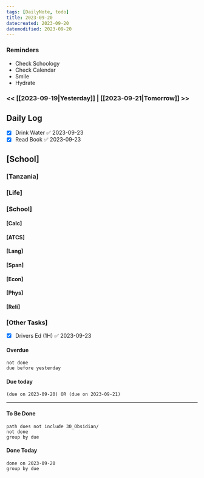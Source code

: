 ```yaml
---
tags: [DailyNote, todo]
title: 2023-09-20
datecreated: 2023-09-20
datemodified: 2023-09-20
---
```


### Reminders
- Check Schoology
- Check Calendar
- Smile
- Hydrate

### << [[2023-09-19|Yesterday]] | [[2023-09-21|Tomorrow]] >>

## Daily Log

- [x] Drink Water ✅ 2023-09-23
- [x] Read Book ✅ 2023-09-23

## [School]

### [Tanzania]

### [Life]

### [School]

#### [Calc]

#### [ATCS]

#### [Lang]

#### [Span]

#### [Econ]

#### [Phys]

#### [Reli]


### [Other Tasks]

- [x] Drivers Ed (1H) ✅ 2023-09-23

#### Overdue
```tasks
not done
due before yesterday
```
#### Due today

```tasks
(due on 2023-09-20) OR (due on 2023-09-21) 

```
---
#### To Be Done

```tasks
path does not include 30_Obsidian/
not done
group by due
```

#### Done Today

```tasks
done on 2023-09-20
group by due
```
